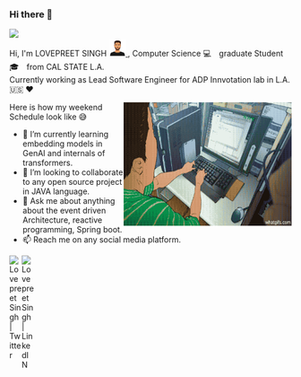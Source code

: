 ### Hi there 👋 
![](https://visitor-badge.glitch.me/badge?page_id=loveshah751.loveshah751)<br/>
Hi, I'm LOVEPREET SINGH <a href= "https://github.com/loveshah751" ><img alt="ProfileImg" src="https://github.com/loveshah751/loveshah751/blob/main/bitbucket.png" width="30" height="30" /> </a>, Computer Science :computer:&emsp;graduate Student :mortar_board:&emsp;from CAL STATE L.A. <br/>
Currently working as Lead Software Engineer for ADP Innvotation lab in L.A. :us: :heart:

  <img align="right" alt="GIF" src="https://github.com/loveshah751/loveshah751/blob/main/dev.gif" width="300" height="220" />
  
Here is how my weekend Schedule look like :sweat_smile:

- 🌱 I’m currently learning embedding models in GenAI and internals of transformers.
- 👯 I’m looking to collaborate to any open source project in JAVA language.
- 💬 Ask me about anything about the event driven Architecture, reactive programming, Spring boot.
- 📫 Reach me on any social media platform.
<a href="https://twitter.com/loveThind5">
  <img align="left" alt="Lovepreet Singh | Twitter" width="22px" src="https://raw.githubusercontent.com/peterthehan/peterthehan/master/assets/twitter.svg" />
</a>
<a href="https://www.linkedin.com/in/singh751/">
  <img align="left" alt="Lovepreet Singh | LinkedIN" width="22px" src="https://raw.githubusercontent.com/peterthehan/peterthehan/master/assets/linkedin.svg" />
</a>

